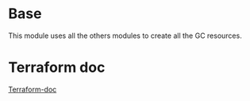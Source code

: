 
# Base

This module uses all the others modules to create all the GC resources.

# Terraform doc

[Terraform-doc](terraform-doc.md)
